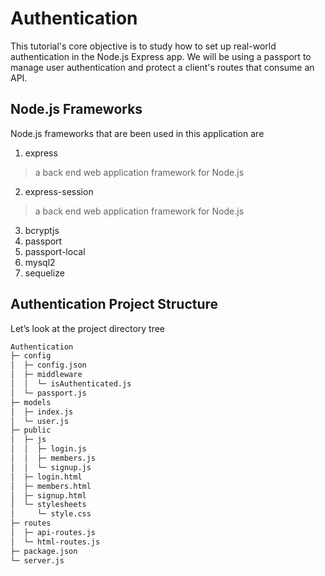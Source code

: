 # Authentication
This tutorial's core objective is to study how to set up real-world authentication in the Node.js Express app. 
We will be using a passport to manage user authentication and protect a client's routes that consume an API.

## Node.js Frameworks
Node.js frameworks that are been used in this application are
1. express
> a back end web application framework for Node.js
2. express-session
> a back end web application framework for Node.js
3. bcryptjs
4. passport
5. passport-local
6. mysql2
7. sequelize


## Authentication Project Structure
Let’s look at the project directory tree

```bash
Authentication
├─ config
│  ├─ config.json
│  ├─ middleware
│  │  └─ isAuthenticated.js
│  └─ passport.js
├─ models
│  ├─ index.js
│  └─ user.js
├─ public
│  ├─ js
│  │  ├─ login.js
│  │  ├─ members.js
│  │  └─ signup.js
│  ├─ login.html
│  ├─ members.html
│  ├─ signup.html
│  └─ stylesheets
│     └─ style.css
├─ routes
│  ├─ api-routes.js
│  └─ html-routes.js
├─ package.json
└─ server.js
```